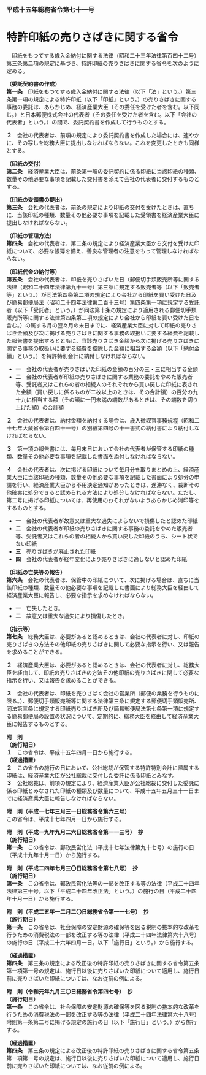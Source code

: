 ### 平成十五年総務省令第七十一号  
# 特許印紙の売りさばきに関する省令  
　印紙をもつてする歳入金納付に関する法律（昭和二十三年法律第百四十二号）第三条第二項の規定に基づき、特許印紙の売りさばきに関する省令を次のように定める。  
  
**（委託契約書の作成）**  
**第一条**　印紙をもつてする歳入金納付に関する法律（以下「法」という。）第三条第一項の規定による特許印紙（以下「印紙」という。）の売りさばきに関する事務の委託は、あらかじめ、経済産業大臣（その委任を受けた者を含む。以下同じ。）と日本郵便株式会社の代表者（その委任を受けた者を含む。以下「会社の代表者」という。）の間で、委託契約書を作成して行うものとする。  
  
**２**　会社の代表者は、前項の規定により委託契約書を作成した場合には、速やかに、その写しを総務大臣に提出しなければならない。これを変更したときも同様とする。  
  
**（印紙の交付）**  
**第二条**　経済産業大臣は、前条第一項の委託契約に係る印紙に当該印紙の種類、数量その他必要な事項を記載した交付書を添えて会社の代表者に交付するものとする。  
  
**（印紙の受領書の提出）**  
**第三条**　会社の代表者は、前条の規定により印紙の交付を受けたときは、直ちに、当該印紙の種類、数量その他必要な事項を記載した受領書を経済産業大臣に提出しなければならない。  
  
**（印紙の管理方法）**  
**第四条**　会社の代表者は、第二条の規定により経済産業大臣から交付を受けた印紙について、必要な帳簿を備え、善良な管理者の注意をもって管理しなければならない。  
  
**（印紙代金の納付等）**  
**第五条**　会社の代表者は、印紙を売りさばいた日（郵便切手類販売所等に関する法律（昭和二十四年法律第九十一号）第三条に規定する販売者等（以下「販売者等」という。）が同法第四条第二項の規定により会社から印紙を買い受けた日及び簡易郵便局法（昭和二十四年法律第二百十三号）第四条第一項に規定する受託者（以下「受託者」という。）が同法第十条の規定により適用される郵便切手類販売所等に関する法律第四条第二項の規定により会社から印紙を買い受けた日を含む。）の属する月の翌々月の末日までに、経済産業大臣に対して印紙の売りさばき金額及び次に掲げる売りさばきに関する事務の取扱いに要する経費を記載した報告書を提出するとともに、当該売りさばき金額から次に掲げる売りさばきに関する事務の取扱いに要する経費を控除した金額に相当する金額（以下「納付金額」という。）を特許特別会計に納付しなければならない。  
* **一**　会社の代表者が売りさばいた印紙の金額の百分の三・三に相当する金額  
* **二**　会社の代表者が印紙の売りさばきに関する業務の委託をやめた販売者等、受託者又はこれらの者の相続人のそれぞれから買い戻した印紙に表された金額（買い戻しに係るものが二枚以上のときは、その合計額）の百分の九十九に相当する額（その額に一円未満の端数があるときは、その端数を切り上げた額）の合計額  
  
**２**　会社の代表者は、納付金額を納付する場合は、歳入徴収官事務規程（昭和二十七年大蔵省令第百四十一号）の別紙第四号の十一書式の納付書により納付しなければならない。  
  
**３**　第一項の報告書には、毎月末日において会社の代表者が保管する印紙の種類、数量その他必要な事項を記載した書面を添付しなければならない。  
  
**４**　会社の代表者は、次に掲げる印紙について毎月分を取りまとめの上、経済産業大臣に当該印紙の種類、数量その他必要な事項を記載した書面により処分の申請を行い、経済産業大臣から不用決定通知があったときは、遅滞なく、裁断その他確実に処分できると認められる方法により処分しなければならない。ただし、第二号に掲げる印紙については、再使用のおそれがないようあらかじめ消印等をするものとする。  
* **一**　会社の代表者が故意又は重大な過失によらないで損傷したと認めた印紙  
* **二**　会社の代表者が印紙の売りさばきに関する事務の委託をやめた販売者等、受託者又はこれらの者の相続人から買い戻した印紙のうち、シート状でない印紙  
* **三**　売りさばきが廃止された印紙  
* **四**　会社の代表者が経年変化により売りさばきに適しないと認めた印紙  
  
**（印紙の亡失等の報告）**  
**第六条**　会社の代表者は、保管中の印紙について、次に掲げる場合は、直ちに当該印紙の種類、数量その他必要な事項を記載した書面により総務大臣を経由して経済産業大臣に報告し、必要な指示を求めなければならない。  
* **一**　亡失したとき。  
* **二**　故意又は重大な過失により損傷したとき。  
  
**（指示等）**  
**第七条**　総務大臣は、必要があると認めるときは、会社の代表者に対し、印紙の売りさばきの方法その他印紙の売りさばきに関して必要な指示を行い、又は報告を求めることができる。  
  
**２**　経済産業大臣は、必要があると認めるときは、会社の代表者に対し、総務大臣を経由して、印紙の売りさばきの方法その他印紙の売りさばきに関して必要な指示を行い、又は報告を求めることができる。  
  
**３**　会社の代表者は、印紙を売りさばく会社の営業所（郵便の業務を行うものに限る。）、郵便切手類販売所等に関する法律第三条に規定する郵便切手類販売所、同法第三条に規定する印紙売りさばき所及び簡易郵便局法第七条第一項に規定する簡易郵便局の設置の状況について、定期的に、総務大臣を経由して経済産業大臣に報告するものとする。  
  
**附　則**  
**（施行期日）**  
**１**　この省令は、平成十五年四月一日から施行する。  
**（経過措置）**  
**２**　この省令の施行の日において、公社総裁が保管する特許特別会計に帰属する印紙は、経済産業大臣が公社総裁に交付した委託に係る印紙とみなす。  
**３**　公社総裁は、前項の規定により、経済産業大臣が公社総裁に交付した委託に係る印紙とみなされた印紙の種類及び数量について、平成十五年五月三十一日までに経済産業大臣に報告しなければならない。  
  
**附　則（平成一七年三月三一日総務省令第六三号）**  
この省令は、平成十七年四月一日から施行する。  
  
**附　則（平成一九年九月二六日総務省令第一一三号）　抄**  
**（施行期日）**  
**第一条**　この省令は、郵政民営化法（平成十七年法律第九十七号）の施行の日（平成十九年十月一日）から施行する。  
  
**附　則（平成二四年七月三〇日総務省令第七八号）　抄**  
**（施行期日）**  
**第一条**　この省令は、郵政民営化法等の一部を改正する等の法律（平成二十四年法律第三十号。以下「平成二十四年改正法」という。）の施行の日（平成二十四年十月一日）から施行する。  
  
**附　則（平成二五年一二月二〇日総務省令第一一七号）　抄**  
**（施行期日）**  
**第一条**　この省令は、社会保障の安定財源の確保等を図る税制の抜本的な改革を行うための消費税法の一部を改正する等の法律（平成二十四年法律第六十八号）の施行の日（平成二十六年四月一日。以下「施行日」という。）から施行する。  
  
**（経過措置）**  
**第四条**　第三条の規定による改正後の特許印紙の売りさばきに関する省令第五条第一項第一号の規定は、施行日以後に売りさばいた印紙について適用し、施行日前に売りさばいた印紙については、なお従前の例による。  
  
**附　則（令和元年九月三〇日総務省令第四七号）　抄**  
**（施行期日）**  
**第一条**　この省令は、社会保障の安定財源の確保等を図る税制の抜本的な改革を行うための消費税法の一部を改正する等の法律（平成二十四年法律第六十八号）附則第一条第二号に掲げる規定の施行の日（以下「施行日」という。）から施行する。  
  
**（経過措置）**  
**第四条**　第三条の規定による改正後の特許印紙の売りさばきに関する省令第五条第一項第一号の規定は、施行日以後に売りさばいた印紙について適用し、施行日前に売りさばいた印紙については、なお従前の例による。  
  
